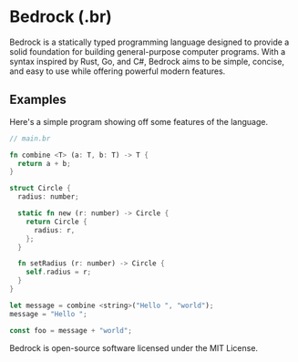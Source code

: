 # Bedrock **(.br)**

Bedrock is a statically typed programming language designed to provide a solid foundation for building general-purpose computer programs. With a syntax inspired by Rust, Go, and C#, Bedrock aims to be simple, concise, and easy to use while offering powerful modern features.

## Examples

Here's a simple program showing off some features of the language.

```rs
// main.br

fn combine <T> (a: T, b: T) -> T {
  return a + b;
}

struct Circle {
  radius: number;

  static fn new (r: number) -> Circle {
    return Circle {
      radius: r,
    };
  }

  fn setRadius (r: number) -> Circle {
    self.radius = r;
  }
}

let message = combine <string>("Hello ", "world");
message = "Hello ";

const foo = message + "world";
```

Bedrock is open-source software licensed under the MIT License.

